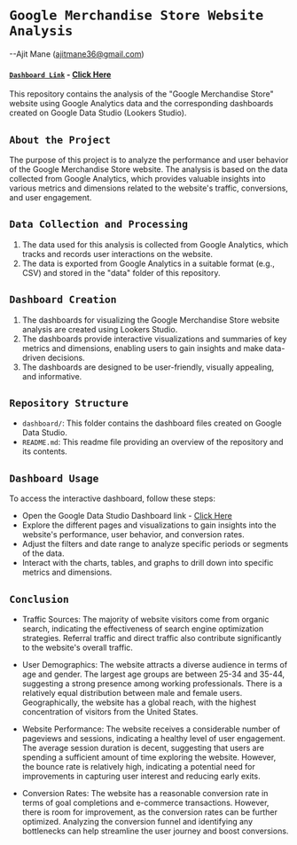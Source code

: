 # `Google Merchandise Store Website Analysis`

--Ajit Mane (ajitmane36@gmail.com)

#### <ins>`Dashboard Link`</ins> - [Click Here](https://lookerstudio.google.com/s/jEu-5W4sb1s)

This repository contains the analysis of the "Google Merchandise Store" website using Google Analytics data and the corresponding dashboards created on Google Data Studio (Lookers Studio).

## `About the Project`

The purpose of this project is to analyze the performance and user behavior of the Google Merchandise Store website. The analysis is based on the data collected from Google Analytics, which provides valuable insights into various metrics and dimensions related to the website's traffic, conversions, and user engagement.

## `Data Collection and Processing`

1. The data used for this analysis is collected from Google Analytics, which tracks and records user interactions on the website.
2. The data is exported from Google Analytics in a suitable format (e.g., CSV) and stored in the "data" folder of this repository.

## `Dashboard Creation`

1. The dashboards for visualizing the Google Merchandise Store website analysis are created using Lookers Studio.
2. The dashboards provide interactive visualizations and summaries of key metrics and dimensions, enabling users to gain insights and make data-driven decisions.
3. The dashboards are designed to be user-friendly, visually appealing, and informative.

## `Repository Structure`

- `dashboard/`: This folder contains the dashboard files created on Google Data Studio.
- `README.md`: This readme file providing an overview of the repository and its contents.

## `Dashboard Usage`

To access the interactive dashboard, follow these steps:

- Open the Google Data Studio Dashboard link - [Click Here](https://lookerstudio.google.com/s/jEu-5W4sb1s)
- Explore the different pages and visualizations to gain insights into the website's performance, user behavior, and conversion rates.
- Adjust the filters and date range to analyze specific periods or segments of the data.
- Interact with the charts, tables, and graphs to drill down into specific metrics and dimensions.


## `Conclusion`

- Traffic Sources: The majority of website visitors come from organic search, indicating the effectiveness of search engine optimization strategies. Referral traffic and direct traffic also contribute significantly to the website's overall traffic.

- User Demographics: The website attracts a diverse audience in terms of age and gender. The largest age groups are between 25-34 and 35-44, suggesting a strong presence among working professionals. There is a relatively equal distribution between male and female users. Geographically, the website has a global reach, with the highest concentration of visitors from the United States.

- Website Performance: The website receives a considerable number of pageviews and sessions, indicating a healthy level of user engagement. The average session duration is decent, suggesting that users are spending a sufficient amount of time exploring the website. However, the bounce rate is relatively high, indicating a potential need for improvements in capturing user interest and reducing early exits.

- Conversion Rates: The website has a reasonable conversion rate in terms of goal completions and e-commerce transactions. However, there is room for improvement, as the conversion rates can be further optimized. Analyzing the conversion funnel and identifying any bottlenecks can help streamline the user journey and boost conversions.
